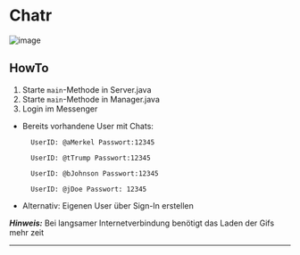 # **Chatr**
![image](https://gitlab.mi.hdm-stuttgart.de/dank-memes/SD2_Chatr/raw/master/src/main/resources/img/PhotoFunia-1499079435_small.jpg)
## HowTo

1. Starte `main`-Methode in Server.java
1. Starte `main`-Methode in Manager.java
1. Login im Messenger
  * Bereits vorhandene User mit Chats:
  
          UserID: @aMerkel Passwort:12345
       
          UserID: @tTrump Passwort:12345
       
          UserID: @bJohnson Passwort:12345
       
          UserID: @jDoe Passwort: 12345
  * Alternativ: Eigenen User über Sign-In erstellen

*__Hinweis:__* Bei langsamer Internetverbindung benötigt das Laden der Gifs mehr zeit

---

